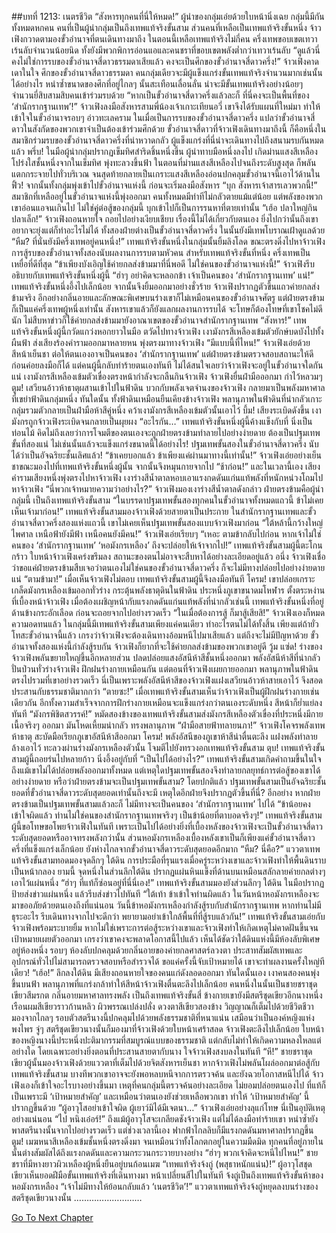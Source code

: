 ##บทที่ 1213: เนตรชีวิต
“สังหารทุกคนที่นี่ให้หมด!”
ผู้นำของกลุ่มเอ่ยด้วยใบหน้านิ่งเฉย
กลุ่มนี้มีกันทั้งหมดหกคน คนที่เป็นผู้นำกลุ่มเป็นถึงเทพแท้จริงขั้นสาม ส่วนคนที่เหลือเป็นเทพแท้จริงขั้นหนึ่ง
จ้าวเฟิงกวาดตามองขั้วอำนาจที่ตนเดินทางมาถึง ในตอนนี้เหลือเทพแท้จริงไม่กี่คน ครึ่งเทพขอบเขตเทวาเร้นลับจำนวนน้อยนิด ทั้งยังมีพวกพิการอ่อนแอและคนชราที่ขอบเขตพลังต่ำกว่าเทวาเร้นลับ
“ดูแล้วนี่คงไม่ใช่การรบของขั้วอำนาจสี่ดาวธรรมดาเสียแล้ว คงจะเป็นศึกของขั้วอำนาจสี่ดาวครึ่ง!”
จ้าวเฟิงคาดเดาในใจ
ศึกของขั้วอำนาจสี่ดาวธรรมดา คนกลุ่มเดียวจะมีผู้แข็งแกร่งขั้นเทพแท้จริงจำนวนมากเช่นนั้นได้อย่างไร
หนำซ้ำขนาดของศึกที่อยู่ไกลๆ นั้นสะเทือนเลื่อนลั่น น่าจะมีขั้นเทพแท้จริงอย่างน้อยๆ จำนวนยี่สิบสามสิบคนเข้าร่วมรบด้วย
“หากเป็นขั้วอำนาจสี่ดาวครึ่งแล้วละก็ ที่นี่คงจะเป็นพื้นที่ของ ‘สำนักรากฐานเทพ’!”
จ้าวเฟิงลงมือสังหารสามพี่น้องเจ้าเกาะเทียนอวี่ เขาจึงได้รับแผนที่ใหม่มา ทำให้เข้าใจในขั้วอำนาจรอบๆ อ่าวทะเลคราม
ในเมื่อเป็นการรบของขั้วอำนาจสี่ดาวครึ่ง แปลว่าขั้วอำนาจสี่ดาวในสังกัดของพวกเขาจำเป็นต้องเข้าร่วมศึกด้วย
ขั้วอำนาจสี่ดาวที่จ้าวเฟิงเดินทางมาถึงนี้ ก็คือหนึ่งในสมาชิกร่วมรบของขั้วอำนาจสี่ดาวครึ่งที่น่าหวาดกลัว ผู้แข็งแกร่งที่นี่น่าจะเดินทางไปถึงสนามรบกันหมดแล้ว
พรึ่บ!
ในมือผู้นำกลุ่มปรากฏเข็มทิศสำริดชิ้นหนึ่งขึ้น
ผู้นำทาบมือหนึ่งลงไป เกิดม่านแสงสีเหลืองโปร่งใสชั้นหนึ่งจากในเข็มทิศ พุ่งทะลวงขึ้นฟ้า
ในตอนที่ม่านแสงสีเหลืองไปจนถึงระดับสูงสุด ก็พลันแตกกระจายไปทั่วบริเวณ จนสุดท้ายกลายเป็นเกราะแสงสีเหลืองอ่อนปกคลุมขั้วอำนาจนี้เอาไว้ด้านใน
ฟิ้ว!
จากนั้นทั้งกลุ่มพุ่งเข้าไปขั้วอำนาจแห่งนี้ ก่อนจะเริ่มลงมือสังหาร
“บุก สังหารเจ้าสารเลวพวกนี้!”
สมาชิกที่เหลืออยู่ในขั้วอำนาจแห่งนี้พุ่งออกมา คนทั้งหมดมีท่าทีไม่กลัวตายแม้แต่น้อย
แต่พลังของพวกเขาอ่อนแอจนเกินไป ไม่ใช่คู่ต่อสู้ของกลุ่มนี้ บุกเข้าไปก็เป็นการรนหาที่ตายเท่านั้น
“เฮ้อ ปลาใหญ่กินปลาเล็ก!”
จ้าวเฟิงถอนหายใจ ถอยไปอย่างเงียบเชียบ
เรื่องนี้ไม่ได้เกี่ยวกับตนเอง ยิ่งไปกว่านั้นถึงเขาอยากจะยุ่งแต่ก็ทำอะไรไม่ได้ ทั้งสองฝ่ายต่างเป็นขั้วอำนาจสี่ดาวครึ่ง ในนั้นยังมีเทพโบราณเฝ้าดูแลด้วย
“หืม? ที่นั่นยังมีครึ่งเทพอยู่คนหนึ่ง!”
เทพแท้จริงขั้นหนึ่งในกลุ่มนั้นยิ้มลิงโลด ขณะตรงดิ่งไปหาจ้าวเฟิง
การสู้รบของขั้วอำนาจทั้งสองนับผลงานการรบตามหัวคน สำหรับเทพแท้จริงขั้นที่หนึ่ง ครึ่งเทพเป็นเหยื่อที่ดีที่สุด
“ข้าเพียงบังเอิญใช้ค่ายกลส่งข้ามมาที่นี่พอดี ไม่ใช่คนของขั้วอำนาจแห่งนี้!”
จ้าวเฟิงรีบอธิบายกับเทพแท้จริงขั้นหนึ่งผู้นี้
“ฮ่าๆ อย่าคิดจะหลอกข้า เจ้าเป็นคนของ ‘สำนักรากฐานเทพ’ แน่!”
เทพแท้จริงขั้นหนึ่งอึ้งไปเล็กน้อย จากนั้นจึงยิ้มออกมาอย่างชั่วร้าย
จ้าวเฟิงปรากฏตัวขึ้นแถวค่ายกลส่งข้ามจริง อีกอย่างกลิ่นอายและลักษณะพิเศษบนร่างเขาก็ไม่เหมือนคนของขั้วอำนาจศัตรู
แต่ฝ่ายตรงข้ามก็เป็นแค่ครึ่งเทพผู้หนึ่งเท่านั้น สังหารเขาแล้วก็ยังแลกผลงานการรบได้
จะโทษก็ต้องโทษที่เขาโชคไม่ดีนัก ไม่สืบหาข่าวก็ใช้ค่ายกลส่งข้ามมายังอาณาเขตของขั้วอำนาจสำนักรากฐานเทพ
“สังหาร!”
เทพแท้จริงขั้นหนึ่งผู้นี้กวัดแกว่งหอกยาวในมือ ตวัดไปทางจ้าวเฟิง
เงามังกรสีเหลืองเข้มตัวยักษ์บดบังไปทั้งผืนฟ้า ส่งเสียงร้องคำรามออกมาหลายหน พุ่งตรงมาทางจ้าวเฟิง
“มีแบบนี้ที่ไหน!”
จ้าวเฟิงเอ่ยด้วยสีหน้าเย็นชา
ต่อให้ตนเองอาจเป็นคนของ ‘สำนักรากฐานเทพ’ แต่ฝ่ายตรงข้ามตรวจสอบสถานะให้ดีก่อนค่อยลงมือก็ได้
แต่คนผู้นี้กลับทำร้ายตนเองทันที ไม่ได้สนใจเลยว่าจ้าวเฟิงจะอยู่ในขั้วอำนาจใดกันแน่
เงามังกรสีเหลืองเข้มตัวเขื่องตรงหน้ากำลังจะกลืนกินจ้าวเฟิง
จ้าวเฟิงยื่นฝ่ามือออกมา กำไว้หลวมๆ
ตูม!
เสวียนอ้าวห้าธาตุผสานเข้าไปในฟ้าดิน บวกกับพลังเจตจำนงของจ้าวเฟิง กลายมาเป็นพลังมหาศาลที่เขย่าฟ้าดินกลุ่มหนึ่ง
ทันใดนั้น ทั้งฟ้าดินเหมือนยืนเคียงข้างจ้าวเฟิง พลานุภาพในฟ้าดินที่น่ากลัวเกาะกลุ่มรวมตัวกลายเป็นฝ่ามือห้าสีคู่หนึ่ง คว้าเงามังกรสีเหลืองเข้มตัวนั้นเอาไว้
บึ้ม!
เสียงระเบิดดังขึ้น เงามังกรถูกจ้าวเฟิงระเบิดจนกลายเป็นผุยผง
“อะไรกัน…”
เทพแท้จริงขั้นหนึ่งผู้นี้ค้างแข็งกับที่ นิ่งเป็นท่อนไม้
คิดไม่ถึงเลยว่าการโจมตีของตนเองจะถูกฝ่ายตรงข้ามทำลายไปอย่างง่ายดาย
ต้องเป็นปฐมเทพขั้นที่สองแน่ ไม่เช่นนั้นแล้วจะแข็งแกร่งขนาดนี้ได้อย่างไร!
ปฐมเทพขั้นสองในขั้วอำนาจสี่ดาวครึ่ง นับได้ว่าเป็นอัจฉริยะชั้นเลิศแล้ว!
“ข้าเคยบอกแล้ว ข้าเพียงแค่ผ่านมาทางนี้เท่านั้น!”
จ้าวเฟิงเอ่ยอย่างเย็นชาขณะมองไปที่เทพแท้จริงขั้นหนึ่งผู้นั้น
จากนั้นจึงหมุนกายจากไป
“ช้าก่อน!”
และในเวลานี้เอง เสียงคำรามเสียงหนึ่งพุ่งตรงไปหาจ้าวเฟิง
เงาร่างสีน้ำตาลหอบเอาแรงกดดันแก่นแท้พลังที่หนักหน่วงโถมไปหาจ้าวเฟิง
“นี่พวกเจ้าหมายความว่าอย่างไร?”
จ้าวเฟิงมองเงาร่างสีน้ำตาลดังกล่าว ฝ่ายตรงข้ามคือผู้นำกลุ่มนี้ เป็นถึงเทพแท้จริงขั้นสาม
“ในบรรดาปฐมเทพขั้นสองทุกคนในขั้วอำนาจทั้งหมดแถวนี้ ข้าไม่เคยเห็นเจ้ามาก่อน!”
เทพแท้จริงขั้นสามมองจ้าวเฟิงด้วยสายตาเป็นประกาย
ในสำนักรากฐานเทพและขั้วอำนาจสี่ดาวครึ่งสองแห่งแถวนี้ เขาไม่เคยเห็นปฐมเทพขั้นสองแบบจ้าวเฟิงมาก่อน
“ใต้หล้านี้กว้างใหญ่ไพศาล เหนือฟ้ายังมีฟ้า เหนือคนยังมีคน!”
จ้าวเฟิงเอ่ยเรียบๆ
“เหอะ ตามข้ากลับไปก่อน หากเจ้าไม่ใช่คนของ ‘สำนักรากฐานเทพ’ ‘หอมังกรเหลือง’ ถึงจะปล่อยให้เจ้าจากไป!”
เทพแท้จริงขั้นสามผู้นี้ตะโกนกร้าว
ใบหน้าจ้าวเฟิงเคร่งขรึมลง สถานะของตนไม่อาจจะสืบหาได้อย่างละเอียดอยู่แล้ว
อนึ่ง จ้าวเฟิงเชื่อว่าขอแค่ฝ่ายตรงข้ามสืบเจอว่าตนเองไม่ใช่คนของขั้วอำนาจสี่ดาวครึ่ง ก็จะไม่มีทางปล่อยไปอย่างง่ายดายแน่
“ตามข้ามา!”
เมื่อเห็นจ้าวเฟิงไม่ตอบ เทพแท้จริงขั้นสามผู้นี้จึงลงมือทันที
โครม!
เขาปล่อยเกราะเกล็ดมังกรเหลืองเข้มออกทั่วร่าง กระตุ้นพลังธาตุดินในฟ้าดิน ประหนึ่งภูเขาขนาดมโหฬาร ตั้งตระหง่านที่เบื้องหน้าจ้าวเฟิง
เมื่อต้องเผชิญหน้ากับแรงกดดันแก่นแท้พลังที่น่ากลัวเช่นนี้ เทพแท้จริงขั้นหนึ่งที่อยู่ด้านข้างกระอักเลือด ก่อนจะถอยจากไปอย่างรวดเร็ว
“ในเมื่อต้องการสู้ ก็มาสู้เสียสิ!”
จ้าวเฟิงเองก็หมดความอดทนแล้ว
ในกลุ่มนี้มีเทพแท้จริงขั้นสามเพียงแค่คนเดียว ทำอะไรตนไม่ได้ทั้งสิ้น
เพียงแต่ถ้ายั่วโทสะขั้วอำนาจนี้แล้ว เกรงว่าจ้าวเฟิงจะต้องเดินทางอ้อมหนีไปมาเสียแล้ว
แต่ถึงจะไม่มีปัญหาด้วย ขั้วอำนาจทั้งสองแห่งนี้กำลังสู้รบกัน จ้าวเฟิงก็ยากที่จะใช้ค่ายกลส่งข้ามของพวกเขาอยู่ดี
วู้ม แซ่ด!
ร่างของจ้าวเฟิงพลันขยายใหญ่ขึ้นอีกหลายส่วน ปลดปล่อยแสงอัสนีห้าสีชั้นหนึ่งออกมา พลังอัสนีห้าสีที่น่ากลัวปั่นป่วนทั่วร่างจ้าวเฟิง
ฝึกฝนร่างกายเหมือนกัน แต่ตอนที่จ้าวเฟิงเผยกายออกมา พลานุภาพในฟ้าดินตรงไปรวมที่เขาอย่างรวดเร็ว
นี่เป็นเพราะพลังอัสนีห้าสีของจ้าวเฟิงแฝงเสวียนอ้าวห้าสายเอาไว้ จึงสอดประสานกับธรรมชาติมากกว่า
“ตายซะ!”
เมื่อเทพแท้จริงขั้นสามเห็นว่าจ้าวเฟิงเป็นผู้ฝึกฝนร่างกายเช่นเดียวกัน อีกทั้งความสำเร็จจากการฝึกร่างกายเหมือนจะแข็งแกร่งกว่าตนเองระดับหนึ่ง สีหน้าก็ย่ำแย่ลงทันที
“มังกรพิชิตสวรรค์!”
หมัดสองข้างของเทพแท้จริงขั้นสามส่งมังกรสีเหลืองตัวเขื่องที่ประหนึ่งมีกายเนื้อจริงๆ ออกมา มันโหดเหี้ยมน่ากลัว ทรงพลานุภาพ
“ฝ่ามือสายฟ้าทลายนภา!”
จ้าวเฟิงโคจรพลังเทพห้าธาตุ สะบัดมือเรียกภูเขาอัสนีห้าสีออกมา
โครม!
พลังอัสนีของภูเขาห้าสีน่าตื่นตะลึง แฝงพลังทำลายล้างเอาไว้ ทะลวงผ่านร่างมังกรเหลืองตัวนั้น โจมตีไปยังทรวงอกเทพแท้จริงขั้นสาม
ตุบ!
เทพแท้จริงขั้นสามผู้นี้ถอยร่นไปหลายก้าว นิ่งอึ้งอยู่กับที่
“เป็นไปได้อย่างไร?”
เทพแท้จริงขั้นสามเกิดคำถามขึ้นในใจ
ถึงแม้เขาไม่ได้ปล่อยพลังออกมาทั้งหมด แต่เหตุใดปฐมเทพขั้นสองจึงทำลายกลยุทธ์การต่อสู้ของเขาได้อย่างง่ายดาย
หรือว่าฝ่ายตรงข้ามจะเป็นปฐมเทพขั้นสาม?
โดยปกติแล้ว ปฐมเทพขั้นสามเป็นอัจฉริยะชั้นยอดที่ขั้วอำนาจสี่ดาวระดับสุดยอดเท่านั้นถึงจะมี เหตุใดอีกฝ่ายจึงปรากฏตัวขึ้นที่นี่?
อีกอย่าง หากฝ่ายตรงข้ามเป็นปฐมเทพขั้นสามแล้วละก็ ไม่มีทางจะเป็นคนของ ‘สำนักรากฐานเทพ’ ไปได้
“ข้าน้อยคงเข้าใจผิดแล้ว ท่านไม่ใช่คนของสำนักรากฐานเทพจริงๆ เป็นข้าน้อยที่ตาบอดจริงๆ!”
เทพแท้จริงขั้นสามผู้นี้ขอโทษขอโพยจ้าวเฟิงในทันที
เพราะเป็นไปได้อย่างยิ่งที่เบื้องหลังของจ้าวเฟิงจะเป็นขั้วอำนาจสี่ดาวระดับสุดยอดหรืออาจทรงพลังกว่านั้น
ส่วนหอมังกรเหลืองเบื้องหลังเขาเป็นก็เพียงแค่ขั้วอำนาจสี่ดาวครึ่งที่แข็งแกร่งเล็กน้อย ยังห่างไกลจากขั้วอำนาจสี่ดาวระดับสุดยอดอีกมาก
“หืม? นี่คือ?”
แววตาเทพแท้จริงขั้นสามทอดมองจุดลึกๆ ใต้ดิน
การประมือที่รุนแรงเมื่อครู่ระหว่างเขาและจ้าวเฟิงทำให้พื้นดินราบเป็นหน้ากลอง
ยามนี้ จุดหนึ่งในส่วนลึกใต้ดิน ปรากฏแผ่นหินแข็งที่ด้านบนเหมือนสลักลายค่ายกลต่างๆ เอาไว้แผ่นหนึ่ง
“ฮ่าๆ ที่แท้ก็ซ่อนอยู่ที่นี่นี่เอง!”
เทพแท้จริงขั้นสามมองยังส่วนลึกๆ ใต้ดิน ในมือปรากฏป้ายส่งข่าวแผ่นหนึ่ง แล้วรีบส่งข่าวไปทันที
“ใต้เท้า ข้าเข้าใจท่านผิดแล้ว ในวันหน้าหอมังกรเหลืองจะมาขออภัยด้วยตนเองถึงที่แน่นอน วันนี้ข้าหอมังกรเหลืองกำลังสู้รบกับสำนักรากฐานเทพ หากท่านไม่มีธุระอะไร รีบเดินทางจากไปจะดีกว่า พยายามอย่าเข้าใกล้พื้นที่ที่สู้รบแล้วกัน!”
เทพแท้จริงขั้นสามเอ่ยกับจ้าวเฟิงพร้อมระบายยิ้ม
หากไม่ใช่เพราะการต่อสู้ระหว่างเขาและจ้าวเฟิงทำให้เกิดเหตุไม่คาดฝันขึ้นจนเป้าหมายเผยตัวออกมา เกรงว่าเขาคงจะพลาดโอกาสนี้ไปแล้ว
เห็นได้ชัดว่าใต้ดินแห่งนี้มีห้องลับพิเศษอยู่ห้องหนึ่ง รอบๆ ห้องลับปกคลุมด้วยกลิ่นอายของค่ายกลศาสตร์ลวงตา ประสาทสัมผัสเทพและอุปกรณ์ทั่วไปไม่สามารถตรวจสอบหรือสำรวจได้
ขอแค่ครั้งนี้จับเป้าหมายได้ เขาจะทำผลงานครั้งใหญ่ทีเดียว!
“เฮ้อ!”
ลึกลงใต้ดิน มีเสียงถอนหายใจของคนแก่ดังลอดออกมา
ทันใดนั้นเอง เงาคนสองคนพุ่งขึ้นบนฟ้า พลานุภาพที่แกร่งกล้าทำให้สีหน้าจ้าวเฟิงตื่นตะลึงไปเล็กน้อย
คนหนึ่งในนั้นเป็นชายชราชุดเขียวสีมรกต กลิ่นอายมหาศาลทรงพลัง เป็นถึงเทพแท้จริงขั้นสี่
ข้างกายเขายังมีสตรีชุดเขียวอีกนางหนึ่ง เรือนผมสีเขียวราวก้านหลิว ผิวพรรณเปล่งปลั่ง ดวงตาสีเขียวสองข้าง วิญญาณก็เต็มไปด้วยชีวิตชีวา
มองจากไกลๆ รอบตัวสตรีนางนี้ปกคลุมไปด้วยพลังธรรมชาติที่หนาแน่น เสมือนว่าเป็นองค์หญิงแห่งพงไพร
จู่ๆ สตรีชุดเขียวนางนั้นก็มองมาที่จ้าวเฟิงด้วยใบหน้าเศร้าสลด
จ้าวเฟิงตะลึงไปเล็กน้อย ใบหน้าของหญิงนางนี้ประหนึ่งปะติมากรรมที่สมบูรณ์แบบของธรรมชาติ แต่กลับไม่ทำให้เกิดความหลงใหลแต่อย่างใด
โดยเฉพาะอย่างยิ่งตอนที่ประสานสายตากับนาง ใจจ้าวเฟิงสงบลงในทันที
“หึ!”
ชายชราชุดเขียวผู้นั้นมองจ้าวเฟิงด้วยแววตาที่เต็มไปด้วยจิตสังหารเย็นชา
หากจ้าวเฟิงไม่พลันโผล่ออกมาต่อสู้กับเทพแท้จริงขั้นสาม บางทีพวกเขาอาจจะยังพอหลบหนีจากการตรวจค้น และยังฉวยโอกาสหนีไปได้
จ้าวเฟิงเองก็เข้าใจอะไรบางอย่างขึ้นมา
เหตุที่คนกลุ่มนี้ตรวจค้นอย่างละเอียด ไม่ยอมปล่อยตนเองไป ที่แท้ก็เป็นเพราะมี ‘เป้าหมายสำคัญ’
และเหมือนว่าตนเองยังช่วยเหลือพวกเขา ทำให้ ‘เป้าหมายสำคัญ’ นี้ปรากฏขึ้นด้วย
“ผู้อาวุโสอย่าเข้าใจผิด ผู้เยาว์มิได้มีเจตนา…”
จ้าวเฟิงเอ่ยอย่างลุแก่โทษ นี่เป็นอุบัติเหตุอย่างแน่นอน
“ไป หนิงเอ๋อร์!”
ถึงแม้ผู้อาวุโสจะเกลียดชังจ้าวเฟิง แต่ไม่ได้ลงมือทำร้ายเขา หนำซ้ำยังพาสตรีนางนั้นจากไปอย่างรวดเร็ว
แต่ช่วงเวลานี้เอง ฟากฟ้าไกลลิบก็มีแรงกดดันมหาศาลปรากฏขึ้น
ตูม!
เมฆหนาสีเหลืองเข้มชั้นหนึ่งตรงดิ่งมา จนเหมือนว่าทั้งโลกตกอยู่ในความมืดมิด ทุกคนที่อยู่ภายในนั้นต่างสัมผัสได้ถึงแรงกดดันและความกระวนกระวายบางอย่าง
“ฮ่าๆ พวกเจ้าคิดจะหนีไปไหน!”
ชายชราที่มีหางยาวผิวเหลืองผู้หนึ่งยืนอยู่บนก้อนเมฆ
“เทพแท้จริงจ้งถู่ (พสุธาหนักแน่น)!”
ผู้อาวุโสชุดเขียวเห็นยอดฝีมือขั้นเทพแท้จริงที่เดินทางมา หน้าเปลี่ยนสีไปในทันที
จ้งถู่เป็นถึงเทพแท้จริงขั้นห้าของหอมังกรเหลือง
“เจ้าไม่มีทางให้ย้อนกลับแล้ว ‘เนตรชีวิต’!”
แววตาเทพแท้จริงจ้งถู่หยุดลงบนร่างของสตรีชุดเขียวนางนั้น
………………………


[Go To Next Chapter]( ./70.md)